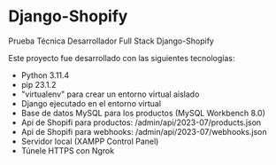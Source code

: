 # Django-Shopify
Prueba Técnica Desarrollador Full Stack Django-Shopify

Este proyecto fue desarrollado con las siguientes tecnologías:
- Python 3.11.4
- pip 23.1.2
- "virtualenv" para crear un entorno virtual aislado
- Django ejecutado en el entorno virtual
- Base de datos MySQL para los productos (MySQL Workbench 8.0)
- Api de Shopifi para productos: /admin/api/2023-07/products.json
- Api de Shopifi para webhooks: /admin/api/2023-07/webhooks.json
- Servidor local (XAMPP Control Panel)
- Túnele HTTPS con Ngrok
